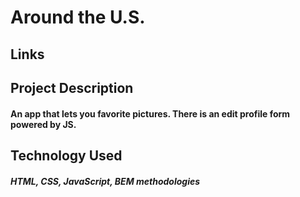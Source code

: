 # Around the U.S.

## Links 


## Project Description
#### An app that lets you favorite pictures. There is an edit profile form powered by JS.

## Technology Used

##### HTML, CSS, JavaScript, BEM methodologies